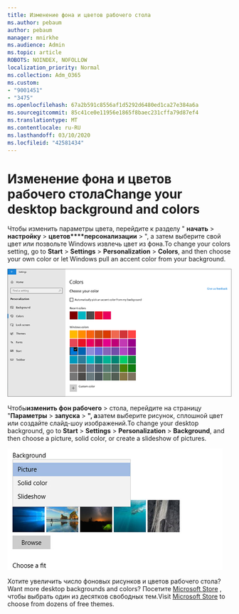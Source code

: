```yaml
---
title: Изменение фона и цветов рабочего стола
ms.author: pebaum
author: pebaum
manager: mnirkhe
ms.audience: Admin
ms.topic: article
ROBOTS: NOINDEX, NOFOLLOW
localization_priority: Normal
ms.collection: Adm_O365
ms.custom:
- "9001451"
- "3475"
ms.openlocfilehash: 67a2b591c8556af1d5292d6480ed1ca27e384a6a
ms.sourcegitcommit: 85c41ce0e11956e1865f8baec231cffa79d87ef4
ms.translationtype: MT
ms.contentlocale: ru-RU
ms.lasthandoff: 03/10/2020
ms.locfileid: "42581434"
---
```

# <a name="change-your-desktop-background-and-colors"></a><span data-ttu-id="2a1a3-102">Изменение фона и цветов рабочего стола</span><span class="sxs-lookup"><span data-stu-id="2a1a3-102">Change your desktop background and colors</span></span>

<span data-ttu-id="2a1a3-103">Чтобы изменить параметры цвета, перейдите к разделу " **начать** > **настройку** > **цветов\*\*\*\*персонализации** > ", а затем выберите свой цвет или позвольте Windows извлечь цвет из фона.</span><span class="sxs-lookup"><span data-stu-id="2a1a3-103">To change your colors setting, go to **Start** > **Settings** > **Personalization** > **Colors**, and then choose your own color or let Windows pull an accent color from your background.</span></span>

![Персонализация цветов в Windows.](media/windows-personalization-colors.png)

<span data-ttu-id="2a1a3-105">Чтобы**изменить фон рабочего** > стола, перейдите на страницу "**Параметры** >  **запуска** > **", а**затем выберите рисунок, сплошной цвет или создайте слайд-шоу изображений.</span><span class="sxs-lookup"><span data-stu-id="2a1a3-105">To change your desktop background, go to **Start** > **Settings** > **Personalization** > **Background**, and then choose a picture, solid color, or create a slideshow of pictures.</span></span> 

![Изменение фона рабочего стола Windows.](media/windows-desktop-background.png)

<span data-ttu-id="2a1a3-107">Хотите увеличить число фоновых рисунков и цветов рабочего стола?</span><span class="sxs-lookup"><span data-stu-id="2a1a3-107">Want more desktop backgrounds and colors?</span></span> <span data-ttu-id="2a1a3-108">Посетите [Microsoft Store](https://www.microsoft.com/store/collections/windowsthemes) , чтобы выбрать один из десятков свободных тем.</span><span class="sxs-lookup"><span data-stu-id="2a1a3-108">Visit [Microsoft Store](https://www.microsoft.com/store/collections/windowsthemes) to choose from dozens of free themes.</span></span>

